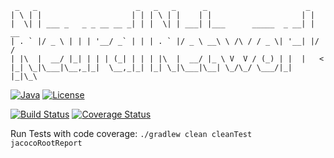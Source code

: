 ```
 _   _                      _   _   _      _                      _
| \ | |                    | | | \ | |    | |                    | |
|  \| | ___ _   _ _ __ __ _| | |  \| | ___| |___      _____  _ __| | __
| . ` |/ _ \ | | | '__/ _` | | | . ` |/ _ \ __\ \ /\ / / _ \| '__| |/ /
| |\  |  __/ |_| | | | (_| | | | |\  |  __/ |_ \ V  V / (_) | |  |   <
|_| \_|\___|\__,_|_|  \__,_|_| |_| \_|\___|\__| \_/\_/ \___/|_|  |_|\_\
```
[![Java](https://img.shields.io/badge/java-8-blue.svg)](http://docs.oracle.com/javase/8/docs/api/)
[![License](https://img.shields.io/badge/license-APLv2-blue.svg)](http://www.apache.org/licenses/LICENSE-2.0.txt)

[![Build Status](https://travis-ci.org/cluttered-code/neural-network.svg?branch=master)](https://travis-ci.org/cluttered-code/neural-network)
[![Coverage Status](https://coveralls.io/repos/cluttered-code/neural-network/badge.png)](https://coveralls.io/r/cluttered-code/neural-network)

Run Tests with code coverage: `./gradlew clean cleanTest jacocoRootReport`

